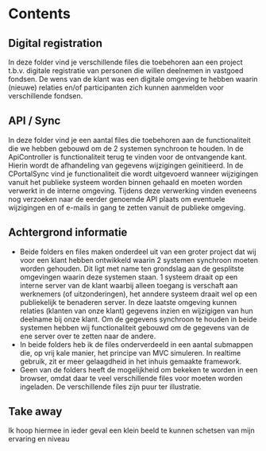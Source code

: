 # Contents

## Digital registration
In deze folder vind je verschillende files die toebehoren aan een project t.b.v. digitale registratie van personen die willen deelnemen in vastgoed fondsen. De wens van de klant was een digitale omgeving te hebben waarin (nieuwe) relaties en/of participanten zich kunnen aanmelden voor verschillende fondsen. 

## API / Sync
In deze folder vind je een aantal files die toebehoren aan de functionaliteit die we hebben gebouwd om de 2 systemen synchroon te houden. In de ApiController is functionaliteit terug te vinden voor de ontvangende kant. Hierin wordt de afhandeling van gegevens wijzigingen geïnitieerd. In de CPortalSync vind je functionaliteit die wordt uitgevoerd wanneer wijzigingen vanuit het publieke systeem worden binnen gehaald en moeten worden verwerkt in de interne omgeving. Tijdens deze verwerking vinden eveneens nog verzoeken naar de eerder genoemde API plaats om eventuele wijzigingen en of e-mails in gang te zetten vanuit de publieke omgeving.

## Achtergrond informatie
- Beide folders en files maken onderdeel uit van een groter project dat wij voor een klant hebben ontwikkeld waarin 2 systemen synchroon moeten worden gehouden. Dit ligt met name ten grondslag aan de gesplitste omgevingen waarin deze systemen staan. 1 systeem draait op een interne server van de klant waarbij alleen toegang is verschaft aan werknemers (of uitzonderingen), het anndere systeem draait wel op een publiekelijk te benaderen server. In deze laatste omgeving kunnen relaties (klanten van onze klant) gegevens inzien en wijzigigen van hun deelname bij onze klant. Om de gegevens synchroon te houden in beide systemen hebben wij functionaliteit gebouwd om de gegevens van de ene server over te zetten naar de andere. 
- In beide folders heb ik de files onderverdeeld in een aantal submappen die, op vrij kale manier, het principe van MVC simuleren. In realtime gebruik, zit er meer gelaagdheid in het inhuis gemaakte framework.
- Geen van de folders heeft de mogelijkheid om bekeken te worden in een browser, omdat daar te veel verschillende files voor moeten worden ingeladen. De verschillende files zijn puur ter illustratie.

## Take away
Ik hoop hiermee in ieder geval een klein beeld te kunnen schetsen van mijn ervaring en niveau